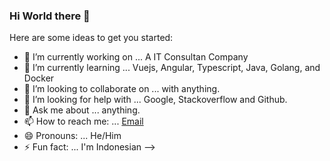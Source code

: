 ### Hi World there 👋

Here are some ideas to get you started:

- 🔭 I’m currently working on ... A IT Consultan Company
- 🌱 I’m currently learning ... Vuejs, Angular, Typescript, Java, Golang, and Docker
- 👯 I’m looking to collaborate on ... with anything.
- 🤔 I’m looking for help with ... Google, Stackoverflow and Github.
- 💬 Ask me about ... anything.
- 📫 How to reach me: ... [Email](laminalfalah08@gmail.com)
- 😄 Pronouns: ... He/Him
- ⚡ Fun fact: ... I'm Indonesian
-->
